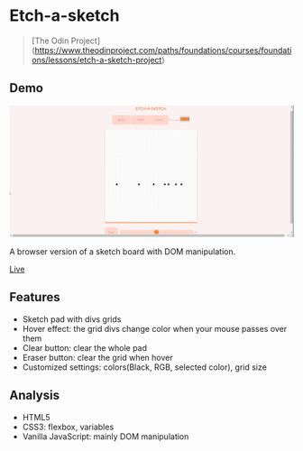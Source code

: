 # Etch-a-sketch

> [The Odin Project] (https://www.theodinproject.com/paths/foundations/courses/foundations/lessons/etch-a-sketch-project)

## Demo

![Demo by f2xiao](https://github.com/f2xiao/etch-a-sketch/blob/main/images/screen%20recording.gif)

A browser version of a sketch board with DOM manipulation.

[Live](https://f2xiao.github.io/etch-a-sketch/)

## Features

- Sketch pad with divs grids
- Hover effect: the grid divs change color when your mouse passes over them
- Clear button: clear the whole pad
- Eraser button: clear the grid when hover
- Customized settings: colors(Black, RGB, selected color), grid size

## Analysis

- HTML5
- CSS3: flexbox, variables
- Vanilla JavaScript: mainly DOM manipulation
